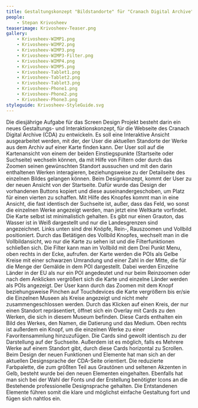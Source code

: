 ```yaml
---
title: Gestaltungskonzept "Bildstandorte" für "Cranach Digital Archive" von Stepan Krivosheev
people:
    - Stepan Krivosheev
teaserimage: Krivosheev-Teaser.png
gallery:
    - Krivosheev-WIMP1.png
    - Krivosheev-WIMP2.png
    - Krivosheev-WIMP3.png
    - Krivosheev-WIMP3-Filter.png
    - Krivosheev-WIMP4.png
    - Krivosheev-WIMP5.png
    - Krivosheev-Tablet1.png
    - Krivosheev-Tablet2.png
    - Krivosheev-Tablet3.png
    - Krivosheev-Phone1.png
    - Krivosheev-Phone2.png
    - Krivosheev-Phone3.png
styleguide: Krivosheev-StyleGuide.svg
---
```


Die diesjährige Aufgabe für das Screen Design Projekt besteht darin ein neues Gestaltungs- und Interaktionskonzept, für die Webseite des Cranach Digital Archive (CDA) zu entwickeln.  Es soll eine Interaktive Ansicht ausgearbeitet werden, mit der, der User die aktuellen Standorte der Werke aus dem Archiv auf einer Karte finden kann. Der User soll auf die Kartenansicht von einem der beiden Einstiegspunkte (Startseite oder Suchseite) wechseln können, da mit Hilfe von Filtern oder durch das Zoomen seinen gewünschten Standort aussuchen und mit den darin enthaltenen Werken interagieren, beziehungsweise zu der Detailseite des einzelnen Bildes gelangen können.                     	                                                                Beim Designkonzept, kommt der User zu der neuen Ansicht von der Startseite. Dafür wurde das Design der vorhandenen Buttons kopiert und diese auseinandergeschoben, um Platz für einen vierten zu schaffen.  Mit Hilfe des Knopfes kommt man in eine Ansicht, die fast identisch der Suchseite ist, außer, dass das Feld, wo sonst die einzelnen Werke angezeigt werden, man jetzt eine Weltkarte vorfindet. Die Karte selbst ist minimalistich gehalten. Es gibt nur einen Grauton, das Wasser ist in Weiß dargestellt und nur die Landesgrenzen sind angezeichnet. Links unten sind drei Knöpfe, Rein-, Rauszoomen und Vollbild positioniert. Durch das Betätigen des Vollbild Knopfes, wechselt man in die Vollbildansicht, wo nur die Karte zu sehen ist und die Filterfunktionen schließen sich. Die Filter kann man im Vollbild mit dem Drei Punkt Menu, oben rechts in der Ecke, aufrufen. der Karte werden die POIs als Gelbe Kreise mit einer schwarzen Umrandung und einer Zahl in der Mitte, die für die Menge der Gemälde in dem POI dargestellt. Dabei werden Einzelne Länder in der EU als nur ein POI angedeutet und nur beim Reinzoomen oder nach dem Anklicken vergrößert sich die Karte und einzelne Länder werden als POIs angezeigt. Der User kann durch das Zoomen mit dem Knopf beziehungsweise Pinchen auf Touchdevices die Karte vergrößern bis er/sie die Einzelnen Museen als Kreise angezeigt und nicht mehr zusammengeschlossen werden. Durch das Klicken auf einen Kreis, der nur einen Standort repräsentiert, öffnet sich ein Overlay mit Cards zu den Werken, die sich in diesem Museum befinden. Diese Cards enthalten ein Bild des Werkes, den Namen, die Datierung und das Medium. Oben rechts ist außerdem ein Knopf, um die einzelnen Werke zu einer Favoritensammlung hinzuzufügen. Die Cards sind gewollt identisch zu der Darstellung auf der Suchseite. Außerdem ist es möglich, falls es Mehrere Werke auf einem Standort gibt, durch diese Cards horizontal zu Scrollen.                                                                                      Beim Design der neuen Funktionen und Elemente hat man sich an der aktuellen Designsprache der CDA-Seite orientiert.  Die reduzierte Farbpalette, die zum größten Teil aus Grautönen und seltenen Akzenten in Gelb, besteht wurde bei den neuen Elementen eingehalten. Ebenfalls hat man sich bei der Wahl der Fonts und der Erstellung benötigter Icons an die Bestehende professionelle Designsprache gehalten. Die Entstandenen Elemente führen somit die klare und möglichst einfache Gestaltung fort und fügen sich nahtlos ein.  